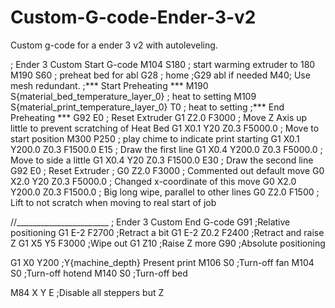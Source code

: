 # Custom-G-code-Ender-3-v2
Custom g-code for a ender 3 v2 with autoleveling. 

; Ender 3 Custom Start G-code
M104 S180 ; start warming extruder to 180
M190 S60 ; preheat bed for abl
G28 ; home
;G29  abl if needed 
M40; Use mesh redundant.
;*** Start Preheating ***
M190 S{material_bed_temperature_layer_0} ; heat to setting
M109 S{material_print_temperature_layer_0} ﻿T0 ; heat to setting
;*** End Preheating ***
G92 E0 ; Reset Extruder
G1 Z2.0 F3000 ; Move Z Axis up little to prevent scratching of Heat Bed
G1 X0.1 Y20 Z0.3 F5000.0 ; Move to start position
M300 P250 ; play chime to indicate print starting
G1 X0.1 Y200.0 Z0.3 F1500.0 E15 ; Draw the first line
G1 X0.4 Y200.0 Z0.3 F5000.0 ; Move to side a little
G1 X0.4 Y20 Z0.3 F1500.0 E30 ; Draw the second line
G92 E0 ; Reset Extruder
; G0 Z2.0 F3000 ; Commented out default move
G0 X2.0 Y20 Z0.3 F5000.0 ; Changed x-coordinate of this move
G0 X2.0 Y200.0 Z0.3 F1500.0 ; Big long wipe, parallel to other lines
G0 Z2.0 F1500 ; Lift to not scratch when moving to real start of job



//_______________________
; Ender 3 Custom End G-code
G91 ;Relative positioning
G1 E-2 F2700 ;Retract a bit
G1 E-2 Z0.2 F2400 ;Retract and raise Z
G1 X5 Y5 F3000 ;Wipe out
G1 Z10 ;Raise Z more
G90 ;Absolute positioning

G1 X0 Y200 ;Y{machine_depth} Present print
M106 S0 ;Turn-off fan
M104 S0 ;Turn-off hotend
M140 S0 ;Turn-off bed

M84 X Y E ;Disable all steppers but Z
